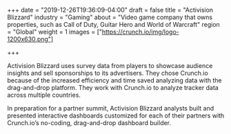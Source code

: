 +++
date = "2019-12-26T19:36:09-04:00"
draft = false
title = "Activision Blizzard"
industry = "Gaming"
about = "Video game company that owns properties, such as Call of Duty, Guitar Hero and World of Warcraft"
region = "Global"
weight = 1
images = ["https://crunch.io/img/logo-1200x630.png"]

+++

Activision Blizzard uses survey data from players to showcase audience insights and sell sponsorships to its advertisers. <span class="highlight">They <span class="font-italic">chose</span> Crunch.io because of the increased<span class="font-italic"> efficiency</span></span> and time saved analyzing data with the drag-and-drop platform. They work with Crunch.io to analyze tracker data across multiple countries.

In preparation for a partner summit, Activision Blizzard analysts built and presented interactive dashboards customized for each of their partners with Crunch.io’s no-coding, drag-and-drop dashboard builder.
